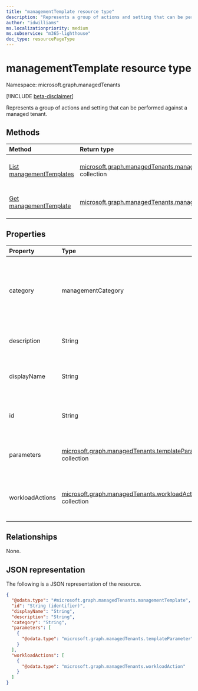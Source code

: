 ```yaml
---
title: "managementTemplate resource type"
description: "Represents a group of actions and setting that can be performed against a managed tenant."
author: "idwilliams"
ms.localizationpriority: medium
ms.subservice: "m365-lighthouse"
doc_type: resourcePageType
---
```


# managementTemplate resource type

Namespace: microsoft.graph.managedTenants

[!INCLUDE [beta-disclaimer](../../includes/beta-disclaimer.md)]

Represents a group of actions and setting that can be performed against a managed tenant.

## Methods
|Method|Return type|Description|
|:---|:---|:---|
|[List managementTemplates](../api/managedtenants-managedtenant-list-managementtemplates.md)|[microsoft.graph.managedTenants.managementTemplate](../resources/managedtenants-managementtemplate.md) collection|Get a list of the [managementTemplate](../resources/managedtenants-managementtemplate.md) objects and their properties.|
|[Get managementTemplate](../api/managedtenants-managementtemplate-get.md)|[microsoft.graph.managedTenants.managementTemplate](../resources/managedtenants-managementtemplate.md)|Read the properties and relationships of a [managementTemplate](../resources/managedtenants-managementtemplate.md) object.|

## Properties
|Property|Type|Description|
|:---|:---|:---|
|category|managementCategory|The management category for the management template. Possible values are: `custom`, `devices`, `identity`, `unknownFutureValue`. Required. Read-only.|
|description|String|The description for the management template. Optional. Read-only.|
|displayName|String|The display name for the management template. Required. Read-only.|
|id|String|The unique identifier for the management template. Required. Read-only.|
|parameters|[microsoft.graph.managedTenants.templateParameter](../resources/managedtenants-templateparameter.md) collection|The collection of parameters used by the management template. Optional. Read-only.|
|workloadActions|[microsoft.graph.managedTenants.workloadAction](../resources/managedtenants-workloadaction.md) collection|The collection of workload actions associated with the management template. Optional. Read-only.|

## Relationships
None.

## JSON representation
The following is a JSON representation of the resource.
<!-- {
  "blockType": "resource",
  "keyProperty": "id",
  "@odata.type": "microsoft.graph.managedTenants.managementTemplate",
  "baseType": "microsoft.graph.entity",
  "openType": false
}
-->
``` json
{
  "@odata.type": "#microsoft.graph.managedTenants.managementTemplate",
  "id": "String (identifier)",
  "displayName": "String",
  "description": "String",
  "category": "String",
  "parameters": [
    {
      "@odata.type": "microsoft.graph.managedTenants.templateParameter"
    }
  ],
  "workloadActions": [
    {
      "@odata.type": "microsoft.graph.managedTenants.workloadAction"
    }
  ]
}
```
